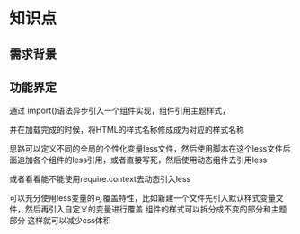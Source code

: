 # 知识点

## 需求背景


## 功能界定


通过 import()语法异步引入一个组件实现，组件引用主题样式，

并在加载完成的时候，将HTML的样式名称修成成为对应的样式名称

思路可以定义不同的全局的个性化变量less文件，然后使用脚本在这个less文件后面追加各个组件的less引用，或者直接写死，然后使用动态组件去引用less

或者看看能不能使用require.context去动态引入less

可以充分使用less变量的可覆盖特性，比如新建一个文件先引入默认样式变量文件，然后再引入自定义的变量进行覆盖
组件的样式可以拆分成不变的部分和主题部分 这样就可以减少css体积